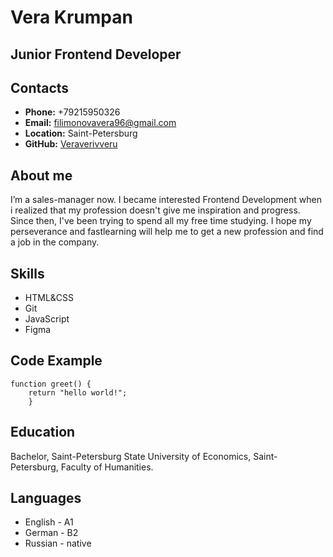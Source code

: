 # Vera Krumpan
## Junior Frontend Developer

## Contacts
* **Phone:** +79215950326
* **Email:** filimonovavera96@gmail.com
* **Location:** Saint-Petersburg
* **GitHub:** [Veraverivveru](https://github.com/Veraveritvveru)

## About me
I’m a sales-manager now. I became interested Frontend Development when i realized that my profession doesn't give me inspiration and progress. Since then, I've been trying to spend all my free time studying. I hope my perseverance and fastlearning will help me to get a new profession and find a job in the company.

## Skills
* HTML&CSS
* Git
* JavaScript
* Figma

## Code Example
```
function greet() {
    return "hello world!";
    }
```

## Education
Bachelor, Saint-Petersburg State University of Economics, Saint-Petersburg, Faculty of Humanities.

## Languages
* English - A1
* German - B2
* Russian - native